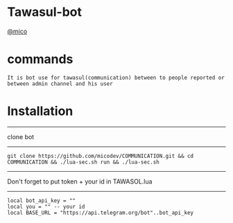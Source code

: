 # Tawasul-bot

[@mico](www.telegram.me/dev_mico)

# commands
`It is bot use for tawasul(communication) between to people reported or between admin channel and his user`
# Installation

***
clone bot
***
```
git clone https://github.com/micodev/COMMUNICATION.git && cd COMMUNICATION && ./lua-sec.sh run && ./lua-sec.sh
```

***
Don't forget to put token + your id in TAWASOL.lua
***

```
local bot_api_key = ""
local you = "" -- your id
local BASE_URL = "https://api.telegram.org/bot"..bot_api_key

```



